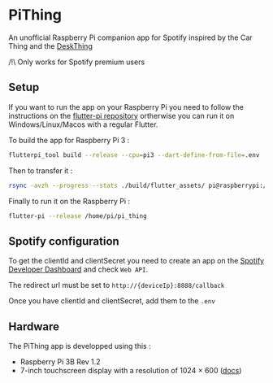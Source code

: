 # PiThing

An unofficial Raspberry Pi companion app for Spotify inspired by the Car Thing and the [DeskThing](https://github.com/ItsRiprod/DeskThing)

/!\ Only works for Spotify premium users

## Setup

If you want to run the app on your Raspberry Pi you need to follow the instructions on the [flutter-pi repository](https://github.com/ardera/flutter-pi) ortherwise you can run it on Windows/Linux/Macos with a regular Flutter.

To build the app for Raspberry Pi 3 :

```sh
flutterpi_tool build --release --cpu=pi3 --dart-define-from-file=.env 
```

Then to transfer it :

```sh
rsync -avzh --progress --stats ./build/flutter_assets/ pi@raspberrypi:/home/pi/pi_thing
```

Finally to run it on the Raspberry Pi :

```sh
flutter-pi --release /home/pi/pi_thing
```
## Spotify configuration

To get the clientId and clientSecret you need to create an app on the [Spotify Developer Dashboard](https://developer.spotify.com/dashboard/applications) and check `Web API`.

The redirect url must be set to `http://{deviceIp}:8888/callback` 

Once you have clientId and clientSecret, add them to the `.env`

## Hardware

The PiThing app is developped using this :

- Raspberry Pi 3B Rev 1.2
- 7-inch touchscreen display with a resolution of 1024 × 600 ([docs](https://www.waveshare.com/wiki/7inch_HDMI_LCD_(C)))



